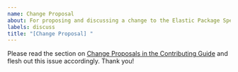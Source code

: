 ```yaml
---
name: Change Proposal
about: For proposing and discussing a change to the Elastic Package Specification
labels: discuss
title: "[Change Proposal] "
---
```


Please read the section on [Change Proposals in the Contributing Guide](/CONTRIBUTING.md#change-proposals) and flesh out
this issue accordingly. Thank you!
